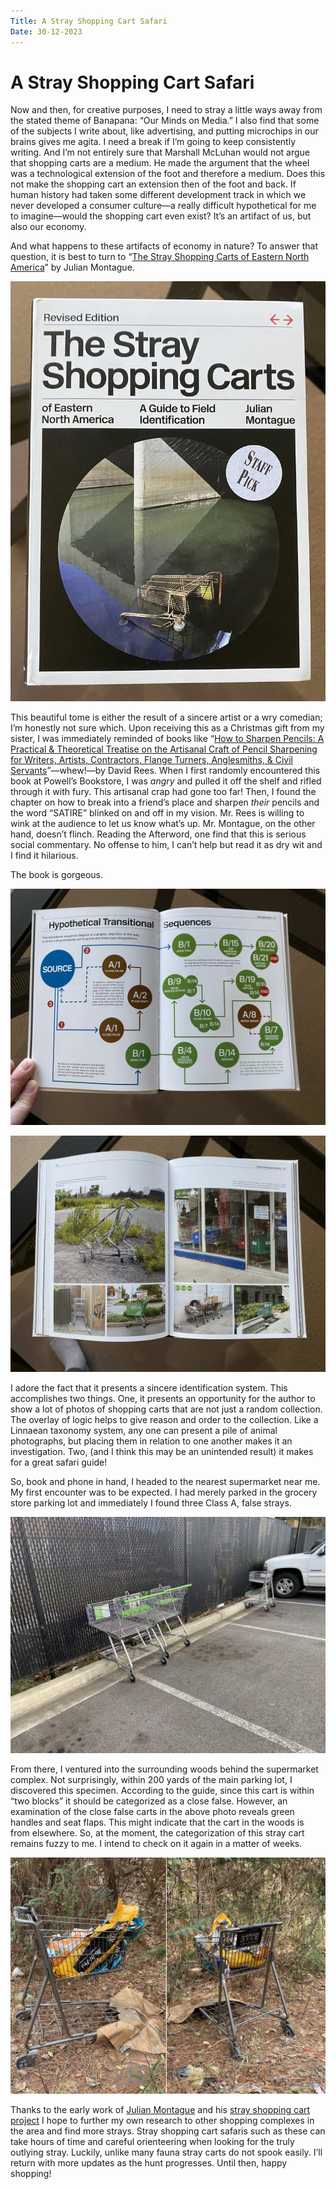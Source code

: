 ```yaml
---
Title: A Stray Shopping Cart Safari
Date: 30-12-2023
---
```


# A Stray Shopping Cart Safari

Now and then, for creative purposes, I need to stray a little ways away from the stated theme of Banapana: “Our Minds on Media.” I also find that some of the subjects I write about, like advertising, and putting microchips in our brains gives me agita. I need a break if I’m going to keep consistently writing. And I’m not entirely sure that Marshall McLuhan would not argue that shopping carts are a medium. He  made the argument that the wheel was a technological extension of the foot and therefore a medium. Does this not make the shopping cart an extension then of the foot and back. If human history had taken some different development track in which we never developed a consumer culture—a really difficult hypothetical for me to imagine—would the shopping cart even exist? It’s an artifact of us, but also our economy.

And what happens to these artifacts of economy in nature? To answer that question, it is best to turn to “[The Stray Shopping Carts of Eastern North America](http://www.montagueprojects.com/#/the-stray-shopping-carts-book/)” by Julian Montague.

![Book Cover](images/book-cover-md.jpg)

This beautiful tome is either the result of a sincere artist or a wry comedian; I’m honestly not sure which. Upon receiving this as a Christmas gift from my sister, I was immediately reminded of books like “[How to Sharpen Pencils: A Practical & Theoretical Treatise on the Artisanal Craft of Pencil Sharpening for Writers, Artists, Contractors, Flange Turners, Anglesmiths, & Civil Servants](https://www.goodreads.com/book/show/18921553-how-to-sharpen-pencils)”—whew!—by David Rees. When I first randomly encountered this book at Powell’s Bookstore, I was *angry* and pulled it off the shelf and rifled through it with fury. This artisanal crap had gone too far! Then, I found the chapter on how to break into a friend’s place and sharpen *their* pencils and the word “SATIRE” blinked on and off in my vision. Mr. Rees is willing to wink at the audience to let us know what’s up. Mr. Montague, on the other hand, doesn’t flinch. Reading the Afterword, one find that this is serious social commentary. No offense to him, I can’t help but read it as dry wit and I find it hilarious.

The book is gorgeous.

![There are simple and easy-to-read diagrams to determine the type of stray you have documented.](images/book-diagram-md.jpg)

![There are lots of photos of shopping carts in various situations.](images/book-interior-photos-md.jpg)

I adore the fact that it presents a sincere identification system. This accomplishes two things. One, it presents an opportunity for the author to show a lot of photos of shopping carts that are not just a random collection. The overlay of logic helps to give reason and order to the collection. Like a Linnaean taxonomy system, any one can present a pile of animal photographs, but placing them in relation to one another makes it an investigation. Two, (and I think this may be an unintended result) it makes for a great safari guide!

So, book and phone in hand, I headed to the nearest supermarket near me. My first encounter was to be expected. I had merely parked in the grocery store parking lot and immediately I found three Class A, false strays.

![Two large and one small false strays of Type 1. Close false.](images/close-false-md.jpg)

From there, I ventured into the surrounding woods behind the supermarket complex. Not surprisingly, within 200 yards of the main parking lot, I discovered this specimen. According to the guide, since this cart is within “two blocks” it should be categorized as a close false. However, an examination of the close false carts in the above photo reveals green handles and seat flaps. This might indicate that the cart in the woods is from elsewhere. So, at the moment, the categorization of this stray cart remains fuzzy to me. I intend to check on it again in a matter of weeks.

![A clearly abandoned stray filled with kitty litter.](images/wild-cart-double-md.jpg)

Thanks to the early work of [Julian Montague](http://www.montagueprojects.com) and his [stray shopping cart project](http://www.montagueprojects.com/the-stray-shopping-cart-project/) I hope to further my own research to other shopping complexes in the area and find more strays. Stray shopping cart safaris such as these can take hours of time and careful orienteering when looking for the truly outlying stray. Luckily, unlike many fauna stray carts do not spook easily. I’ll return with more updates as the hunt progresses. Until then, happy shopping!

